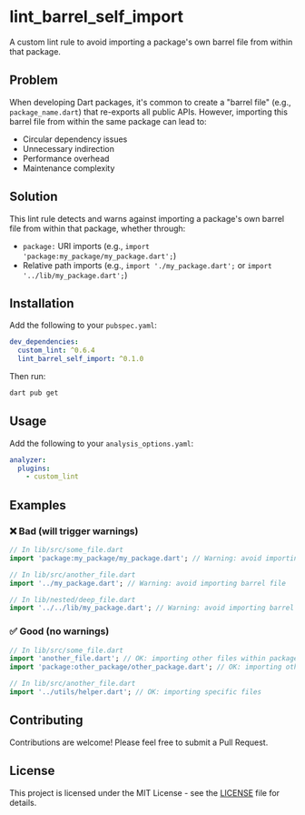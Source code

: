 <!-- 
This README describes the package. If you publish this package to pub.dev,
this README's contents appear on the landing page for your package.

For information about how to write a good package README, see the guide for
[writing package pages](https://dart.dev/tools/pub/writing-package-pages). 

For general information about developing packages, see the Dart guide for
[creating packages](https://dart.dev/guides/libraries/create-packages)
and the Flutter guide for
[developing packages and plugins](https://flutter.dev/to/develop-packages). 
-->

# lint_barrel_self_import

A custom lint rule to avoid importing a package's own barrel file from within that package.

## Problem

When developing Dart packages, it's common to create a "barrel file" (e.g., `package_name.dart`) that re-exports all public APIs. However, importing this barrel file from within the same package can lead to:

- Circular dependency issues
- Unnecessary indirection
- Performance overhead
- Maintenance complexity

## Solution

This lint rule detects and warns against importing a package's own barrel file from within that package, whether through:

- `package:` URI imports (e.g., `import 'package:my_package/my_package.dart';`)
- Relative path imports (e.g., `import './my_package.dart';` or `import '../lib/my_package.dart';`)

## Installation

Add the following to your `pubspec.yaml`:

```yaml
dev_dependencies:
  custom_lint: ^0.6.4
  lint_barrel_self_import: ^0.1.0
```

Then run:

```bash
dart pub get
```

## Usage

Add the following to your `analysis_options.yaml`:

```yaml
analyzer:
  plugins:
    - custom_lint
```

## Examples

### ❌ Bad (will trigger warnings)

```dart
// In lib/src/some_file.dart
import 'package:my_package/my_package.dart'; // Warning: avoid importing barrel file

// In lib/src/another_file.dart  
import '../my_package.dart'; // Warning: avoid importing barrel file

// In lib/nested/deep_file.dart
import '../../lib/my_package.dart'; // Warning: avoid importing barrel file
```

### ✅ Good (no warnings)

```dart
// In lib/src/some_file.dart
import 'another_file.dart'; // OK: importing other files within package
import 'package:other_package/other_package.dart'; // OK: importing other packages

// In lib/src/another_file.dart
import '../utils/helper.dart'; // OK: importing specific files
```

## Contributing

Contributions are welcome! Please feel free to submit a Pull Request.

## License

This project is licensed under the MIT License - see the [LICENSE](LICENSE) file for details.
